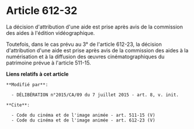 # Article 612-32

La décision d'attribution d'une aide est prise après avis de la commission des aides à l'édition vidéographique. 

Toutefois, dans le cas prévu au 3° de l'article 612-23, la décision d'attribution d'une aide est prise après avis de la
commission des aides à la numérisation et à la diffusion des œuvres cinématographiques du patrimoine prévue à l'article
511-15.

**Liens relatifs à cet article**

	**Modifié par**:

	  - DÉLIBÉRATION n°2015/CA/09 du 7 juillet 2015 - art. 8, v. init.

	**Cite**:

	  - Code du cinéma et de l'image animée - art. 511-15 (V)
	  - Code du cinéma et de l'image animée - art. 612-23 (V)
